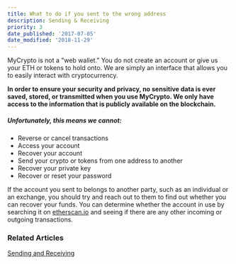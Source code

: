 ```yaml
---
title: What to do if you sent to the wrong address
description: Sending & Receiving
priority: 3
date_published: '2017-07-05'
date_modified: '2018-11-29'
---
```




MyCrypto is not a "web wallet." You do not create an account or give us your ETH or tokens to hold onto. We are simply an interface that allows you to easily interact with cryptocurrency.

**In order to ensure your security and privacy, no sensitive data is ever saved, stored, or transmitted when you use MyCrypto. We only have access to the information that is publicly available on the blockchain.**

##### Unfortunately, this means we cannot:

*   Reverse or cancel transactions
*   Access your account
*   Recover your account
*   Send your crypto or tokens from one address to another
*   Recover your private key
*   Recover or reset your password

If the account you sent to belongs to another party, such as an individual or an exchange, you should try and reach out to them to find out whether you can recover your funds. You can determine whether the account in use by searching it on [etherscan.io](https://etherscan.io) and seeing if there are any other incoming or outgoing transactions.

### Related Articles

[Sending and Receiving](https://support.mycrypto.com/send/)



